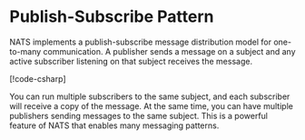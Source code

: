 # Publish-Subscribe Pattern

NATS implements a publish-subscribe message distribution model for one-to-many communication.
A publisher sends a message on a subject and any active subscriber listening on that subject
receives the message.

[!code-csharp[](../../../tests/NATS.Net.DocsExamples/Core/PubSubPage.cs#pubsub)]

You can run multiple subscribers to the same subject, and each subscriber will receive a copy of the message.
At the same time, you can have multiple publishers sending messages to the same subject.
This is a powerful feature of NATS that enables many messaging patterns.
